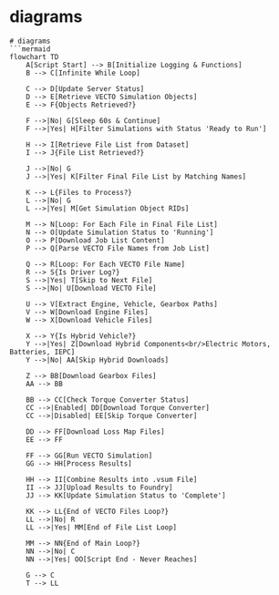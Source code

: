 # diagrams

```mermaid
# diagrams
```mermaid
flowchart TD
    A[Script Start] --> B[Initialize Logging & Functions]
    B --> C[Infinite While Loop]
    
    C --> D[Update Server Status]
    D --> E[Retrieve VECTO Simulation Objects]
    E --> F{Objects Retrieved?}
    
    F -->|No| G[Sleep 60s & Continue]
    F -->|Yes| H[Filter Simulations with Status 'Ready to Run']
    
    H --> I[Retrieve File List from Dataset]
    I --> J{File List Retrieved?}
    
    J -->|No| G
    J -->|Yes| K[Filter Final File List by Matching Names]
    
    K --> L{Files to Process?}
    L -->|No| G
    L -->|Yes| M[Get Simulation Object RIDs]
    
    M --> N[Loop: For Each File in Final File List]
    N --> O[Update Simulation Status to 'Running']
    O --> P[Download Job List Content]
    P --> Q[Parse VECTO File Names from Job List]
    
    Q --> R[Loop: For Each VECTO File Name]
    R --> S{Is Driver Log?}
    S -->|Yes| T[Skip to Next File]
    S -->|No| U[Download VECTO File]
    
    U --> V[Extract Engine, Vehicle, Gearbox Paths]
    V --> W[Download Engine Files]
    W --> X[Download Vehicle Files]
    
    X --> Y{Is Hybrid Vehicle?}
    Y -->|Yes| Z[Download Hybrid Components<br/>Electric Motors, Batteries, IEPC]
    Y -->|No| AA[Skip Hybrid Downloads]
    
    Z --> BB[Download Gearbox Files]
    AA --> BB
    
    BB --> CC[Check Torque Converter Status]
    CC -->|Enabled| DD[Download Torque Converter]
    CC -->|Disabled| EE[Skip Torque Converter]
    
    DD --> FF[Download Loss Map Files]
    EE --> FF
    
    FF --> GG[Run VECTO Simulation]
    GG --> HH[Process Results]
    
    HH --> II[Combine Results into .vsum File]
    II --> JJ[Upload Results to Foundry]
    JJ --> KK[Update Simulation Status to 'Complete']
    
    KK --> LL{End of VECTO Files Loop?}
    LL -->|No| R
    LL -->|Yes| MM[End of File List Loop]
    
    MM --> NN{End of Main Loop?}
    NN -->|No| C
    NN -->|Yes| OO[Script End - Never Reaches]
    
    G --> C
    T --> LL
```
```
